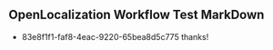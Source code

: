 ## OpenLocalization Workflow Test MarkDown
* 83e8f1f1-faf8-4eac-9220-65bea8d5c775 
thanks!<!--HONumber=Mar16_HO4-->
